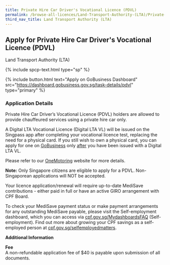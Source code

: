 ```yaml
---
title: Private Hire Car Driver's Vocational Licence (PDVL)
permalink: /browse-all-licences/Land-Transport-Authority-(LTA)/Private-Hire-Car-Driver's-Vocational-Licence-(PDVL)
third_nav_title: Land Transport Authority (LTA)
---
```


## Apply for Private Hire Car Driver's Vocational Licence (PDVL)

Land Transport Authority (LTA)

{% include spcp-text.html type="sp" %}

{% include button.html text="Apply on GoBusiness Dashboard" src="https://dashboard.gobusiness.gov.sg/task-details/pdvl" type="primary" %}

<H3>Application Details</H3>

<p>Private Hire Car Driver’s Vocational Licence (PDVL) holders are allowed to provide chauffeured services using a private hire car only.</p>

<p>A Digital LTA Vocational Licence (Digital LTA VL) will be issued on the Singpass app after completing your vocational licence test, replacing the need for a physical card. If you still wish to own a physical card, you can apply for one on <a href="https://www.gobusiness.gov.sg/" target="_blank" rel="noopener">GoBusiness</a> only <u>after</u> you have been issued with a Digital LTA VL.</p>

<p>Please refer to our <a href="https://onemotoring.lta.gov.sg/content/onemotoring/home/driving/vocational_licence/vocational_licence_application.html" target="_blank" rel="noopener">OneMotoring</a> website for more details.</p>

<p><strong>Note:</strong> Only Singapore citizens are eligible to apply for a PDVL. Non-Singaporean applications will NOT be accepted.</p>

<p>Your licence application/renewal will require up-to-date MediSave contributions - either paid in full or have an active GIRO arrangement with CPF Board.</p>

<p>To check your MediSave payment status or make payment arrangements for any outstanding MediSave payable, please visit the Self-employment dashboard, which you can access via <a href="https://cpf.gov.sg/MydashboardsFAQ" target="_blank" rel="noopener">cpf.gov.sg/MydashboardsFAQ</a> (Self-employment). Find out more about growing your CPF savings as a self-employed person at <a href="https://cpf.gov.sg/selfemployedmatters" target="_blank" rel="noopener">cpf.gov.sg/selfemployedmatters</a>.</p>

<strong>Additional Information</strong>

<p>
    <strong>Fee</strong>
    <br>A non-refundable application fee of $40 is payable upon submission of all documents.
</p>
